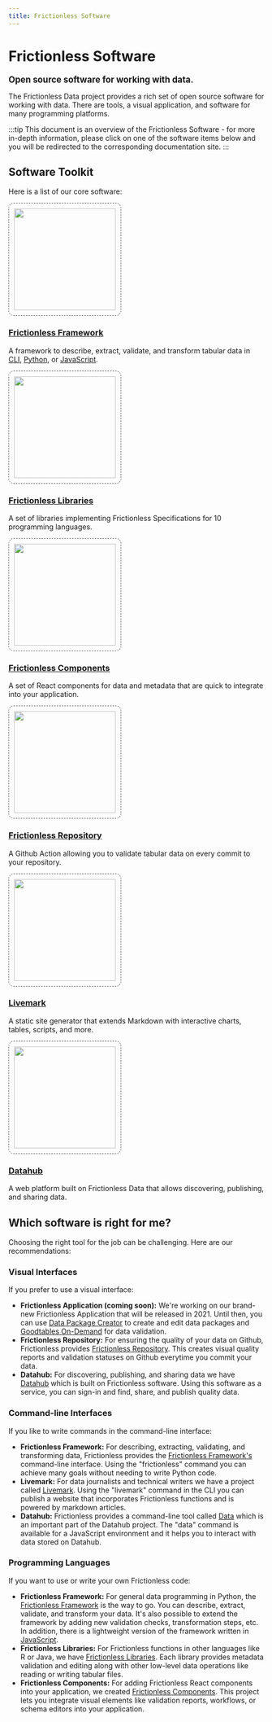 ```yaml
---
title: Frictionless Software
---
```


# Frictionless Software

<big><strong>Open source software for working with data.</strong></big>

The Frictionless Data project provides a rich set of open source software for working with data. There are tools, a visual application, and software for many programming platforms.

:::tip
This document is an overview of the Frictionless Software - for more in-depth information, please click on one of the software items below and you will be redirected to the corresponding documentation site.
:::

## Software Toolkit

Here is a list of our core software:

<div class="main-section black-text">
<div class="features flex flex-row flex-wrap py-4">

<!-- Frictionless Framework -->
<div class="w-full md:w-1/3 feature flex justify-center">
 <div class="px-8 text-center">
   <a href="https://framework.frictionlessdata.io" target="_blank">
     <img src="/img/software/framework.png" style="width: 200px; border:dashed 1px #555; padding: 10px; border-radius: 10px;" />
     <h3>Frictionless Framework</h3>
   </a>
   <p>A framework to describe, extract, validate, and transform tabular data in <a href="https://framework.frictionlessdata.io/" target="_blank">CLI</a>, <a href="https://framework.frictionlessdata.io/" target="_blank">Python</a>, or <a href="https://github.com/frictionlessdata/frictionless-js" target="_blank">JavaScript</a>.</p>
 </div>
</div>

<!-- Frictionless Libraries -->
<div class="w-full md:w-1/3 feature flex justify-center">
 <div class="px-8 text-center">
   <a href="https://libraries.frictionlessdata.io" target="_blank">
     <img src="/img/software/libraries.png" style="width: 200px; border:dashed 1px #555; padding: 10px; border-radius: 10px;" />
     <h3>Frictionless Libraries</h3>
   </a>
   <p>A set of libraries implementing Frictionless Specifications for 10 programming languages.</p>
 </div>
</div>

<!-- Frictionless Components -->
<div class="w-full md:w-1/3 feature flex justify-center">
 <div class="px-8 text-center">
   <a href="https://components.frictionlessdata.io/" target="_blank">
     <img src="/img/software/components.png" style="width: 200px; border:dashed 1px #555; padding: 10px; border-radius: 10px;" />
     <h3>Frictionless Components</h3>
   </a>
   <p>A set of React components for data and metadata that are quick to integrate into your application.</p>
 </div>
</div>

<!-- Frictionless Repository -->
<div class="w-full md:w-1/3 feature flex justify-center">
 <div class="px-8 text-center">
   <a href="https://repository.frictionlessdata.io" target="_blank">
     <img src="/img/software/repository.png" style="width: 200px; border:dashed 1px #555; padding: 10px; border-radius: 10px;" />
     <h3>Frictionless Repository</h3>
   </a>
   <p>A Github Action allowing you to validate tabular data on every commit to your repository.</p>
 </div>
</div>

<!-- Livemark -->
<div class="w-full md:w-1/3 feature flex justify-center">
 <div class="px-8 text-center">
   <a href="https://livemark.frictionlessdata.io" target="_blank">
     <img src="/img/software/livemark.png" style="width: 200px; border:dashed 1px #555; padding: 10px; border-radius: 10px;" />
     <h3>Livemark</h3>
   </a>
   <p> A static site generator that extends Markdown with interactive charts, tables, scripts, and more.</p>
 </div>
</div>

<!-- Datahub -->
<div class="w-full md:w-1/3 feature flex justify-center">
 <div class="px-8 text-center">
   <a href="https://datahub.io/" target="_blank">
     <img src="/img/software/datahub.png" style="width: 200px; border:dashed 1px #555; padding: 10px; border-radius: 10px;" />
     <h3>Datahub</h3>
   </a>
   <p>A web platform built on Frictionless Data that allows discovering, publishing, and sharing data.</p>
 </div>
</div>

</div>
</div>

## Which software is right for me?

Choosing the right tool for the job can be challenging. Here are our recommendations:

### Visual Interfaces

If you prefer to use a visual interface:

- **Frictionless Application (coming soon):** We're working on our brand-new Frictionless Application that will be released in 2021. Until then, you can use [Data Package Creator](https://create.frictionlessdata.io/) to create and edit data packages and [Goodtables On-Demand](http://try.goodtables.io/) for data validation.
- **Frictionless Repository:** For ensuring the quality of your data on Github, Frictionless provides [Frictionless Repository](https://repository.frictionlessdata.io/). This creates visual quality reports and validation statuses on Github everytime you commit your data.
- **Datahub:** For discovering, publishing, and sharing data we have [Datahub](https://datahub.io/) which is built on Frictionless software. Using this software as a service, you can sign-in and find, share, and publish quality data.

### Command-line Interfaces

If you like to write commands in the command-line interface:

- **Frictionless Framework:** For describing, extracting, validating, and transforming data, Frictionless provides the [Frictionless Framework's](https://framework.frictionlessdata.io/) command-line interface. Using the "frictionless" command you can achieve many goals without needing to write Python code.
- **Livemark:** For data journalists and technical writers we have a project called [Livemark](https://livemark.frictionlessdata.io/). Using the "livemark" command in the CLI you can publish a website that incorporates Frictionless functions and is powered by markdown articles.
- **Datahub:** Frictionless provides a command-line tool called [Data](https://datahub.io/docs/features/data-cli) which is an important part of the Datahub project. The "data" command is available for a JavaScript environment and it helps you to interact with data stored on Datahub.

### Programming Languages
If you want to use or write your own Frictionless code:

- **Frictionless Framework:** For general data programming in Python, the [Frictionless Framework](https://framework.frictionlessdata.io/) is the way to go. You can describe, extract, validate, and transform your data. It's also possible to extend the framework by adding new validation checks, transformation steps, etc. In addition, there is a lightweight version of the framework written in [JavaScript](https://github.com/frictionlessdata/frictionless-js).
- **Frictionless Libraries:** For Frictionless functions in other languages like R or Java, we have [Frictionless Libraries](https://libraries.frictionlessdata.io/). Each library provides metadata validation and editing along with other low-level data operations like reading or writing tabular files.
- **Frictionless Components:** For adding Frictionless React components into your application, we created [Frictionless Components](https://components.frictionlessdata.io/). This project lets you integrate visual elements like validation reports, workflows, or schema editors into your application.
